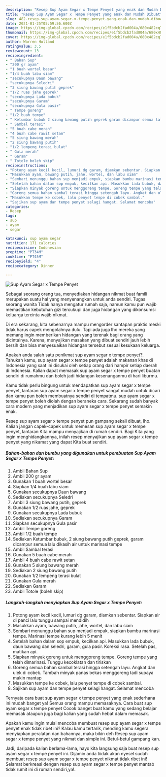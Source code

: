 ```yaml
---
description: "Resep Sup Ayam Segar x Tempe Penyet yang enak dan Mudah Dibuat"
title: "Resep Sup Ayam Segar x Tempe Penyet yang enak dan Mudah Dibuat"
slug: 482-resep-sup-ayam-segar-x-tempe-penyet-yang-enak-dan-mudah-dibuat
date: 2021-01-25T05:59:56.600Z
image: https://img-global.cpcdn.com/recipes/e1f5bdcb2fad004a/680x482cq70/sup-ayam-segar-x-tempe-penyet-foto-resep-utama.jpg
thumbnail: https://img-global.cpcdn.com/recipes/e1f5bdcb2fad004a/680x482cq70/sup-ayam-segar-x-tempe-penyet-foto-resep-utama.jpg
cover: https://img-global.cpcdn.com/recipes/e1f5bdcb2fad004a/680x482cq70/sup-ayam-segar-x-tempe-penyet-foto-resep-utama.jpg
author: Warren Holland
ratingvalue: 3.5
reviewcount: 13
recipeingredient:
- " Bahan Sup"
- "200 gr ayam"
- "1 buah wortel besar"
- "1/4 buah labu siam"
- "secukupnya Daun bawang"
- "secukupnya Seledri"
- "3 siung bawang putih geprek"
- "1/2 ruas jahe geprek"
- "secukupnya Lada bubuk"
- "secukupnya Garam"
- "secukupnya Gula pasir"
- " Tempe goreng"
- "1/2 buah tempe"
- " Ketumbar bubuk 2 siung bawang putih geprek garam dicampur semua lalu dikasih air untuk marinasi tempe"
- " Sambal terasi"
- "5 buah cabe merah"
- "4 buah cabe rawit setan"
- "5 siung bawang merah"
- "2 siung bawang putih"
- "1/2 lempeng terasi bulat"
- " Gula merah"
- " Garam"
- " Totole boleh skip"
recipeinstructions:
- "Potong ayam kecil kecil, lumuri dg garam, diamkan sebentar. Siapkan air di panci lalu tunggu sampai mendidih"
- "Masukkan ayam, bawang putih, jahe, wortel, dan labu siam"
- "Sembari menunggu bahan sup menjadi empuk, siapkan bumbu marinasi tempe. Marinasi tempe kurang lebih 5 menit"
- "Setelah bahan dalam sop empuk, kecilkan api. Masukkan lada bubuk, daun bawang dan seledri, garam, gula pasir. Koreksi rasa. Setelah pas, matikan api."
- "Siapkan minyak goreng untuk menggoreng tempe. Goreng tempe yang telah dimarinasi. Tunggu kecoklatan dan tiriskan"
- "Goreng semua bahan sambal terasi hingga setengah layu. Angkat dan ulek di cobek. Tambah minyak panas bekas menggoreng tadi supaya makin mantap"
- "Masukkan tempe ke cobek, lalu penyet tempe di cobek sambal."
- "Sajikan sup ayam dan tempe penyet selagi hangat. Selamat mencoba"
categories:
- Resep
tags:
- sup
- ayam
- segar

katakunci: sup ayam segar 
nutrition: 171 calories
recipecuisine: Indonesian
preptime: "PT34M"
cooktime: "PT45M"
recipeyield: "4"
recipecategory: Dinner

---
```



![Sup Ayam Segar x Tempe Penyet](https://img-global.cpcdn.com/recipes/e1f5bdcb2fad004a/680x482cq70/sup-ayam-segar-x-tempe-penyet-foto-resep-utama.jpg)

Sebagai seorang orang tua, menyediakan hidangan nikmat buat famili merupakan suatu hal yang menyenangkan untuk anda sendiri. Tugas seorang  wanita Tidak hanya mengatur rumah saja, namun kamu pun wajib memastikan kebutuhan gizi tercukupi dan juga hidangan yang dikonsumsi keluarga tercinta wajib nikmat.

Di era  sekarang, kita sebenarnya mampu mengorder santapan praktis meski tidak harus capek mengolahnya dulu. Tapi ada juga lho mereka yang memang ingin memberikan hidangan yang terenak bagi orang yang dicintainya. Karena, menyajikan masakan yang dibuat sendiri jauh lebih bersih dan bisa menyesuaikan hidangan tersebut sesuai kesukaan keluarga. 



Apakah anda salah satu penikmat sup ayam segar x tempe penyet?. Tahukah kamu, sup ayam segar x tempe penyet adalah makanan khas di Indonesia yang saat ini disukai oleh setiap orang dari hampir setiap daerah di Indonesia. Kalian dapat memasak sup ayam segar x tempe penyet buatan sendiri di rumahmu dan boleh jadi hidangan kesenanganmu di hari liburmu.

Kamu tidak perlu bingung untuk mendapatkan sup ayam segar x tempe penyet, lantaran sup ayam segar x tempe penyet sangat mudah untuk dicari dan kamu pun boleh membuatnya sendiri di tempatmu. sup ayam segar x tempe penyet boleh diolah dengan beraneka cara. Sekarang sudah banyak cara modern yang menjadikan sup ayam segar x tempe penyet semakin enak.

Resep sup ayam segar x tempe penyet pun gampang sekali dibuat, lho. Kalian jangan capek-capek untuk memesan sup ayam segar x tempe penyet, lantaran Kita mampu menyajikan di rumah sendiri. Bagi Kita yang ingin menghidangkannya, inilah resep menyajikan sup ayam segar x tempe penyet yang nikamat yang dapat Kita buat sendiri.

<!--inarticleads1-->

##### Bahan-bahan dan bumbu yang digunakan untuk pembuatan Sup Ayam Segar x Tempe Penyet:

1. Ambil  Bahan Sup
1. Ambil 200 gr ayam
1. Gunakan 1 buah wortel besar
1. Siapkan 1/4 buah labu siam
1. Gunakan secukupnya Daun bawang
1. Sediakan secukupnya Seledri
1. Ambil 3 siung bawang putih, geprek
1. Gunakan 1/2 ruas jahe, geprek
1. Gunakan secukupnya Lada bubuk
1. Sediakan secukupnya Garam
1. Siapkan secukupnya Gula pasir
1. Ambil  Tempe goreng
1. Ambil 1/2 buah tempe
1. Sediakan  Ketumbar bubuk, 2 siung bawang putih geprek, garam dicampur semua lalu dikasih air untuk marinasi tempe
1. Ambil  Sambal terasi
1. Gunakan 5 buah cabe merah
1. Ambil 4 buah cabe rawit setan
1. Gunakan 5 siung bawang merah
1. Sediakan 2 siung bawang putih
1. Gunakan 1/2 lempeng terasi bulat
1. Gunakan  Gula merah
1. Sediakan  Garam
1. Ambil  Totole (boleh skip)




<!--inarticleads2-->

##### Langkah-langkah menyiapkan Sup Ayam Segar x Tempe Penyet:

1. Potong ayam kecil kecil, lumuri dg garam, diamkan sebentar. Siapkan air di panci lalu tunggu sampai mendidih
1. Masukkan ayam, bawang putih, jahe, wortel, dan labu siam
1. Sembari menunggu bahan sup menjadi empuk, siapkan bumbu marinasi tempe. Marinasi tempe kurang lebih 5 menit
1. Setelah bahan dalam sop empuk, kecilkan api. Masukkan lada bubuk, daun bawang dan seledri, garam, gula pasir. Koreksi rasa. Setelah pas, matikan api.
1. Siapkan minyak goreng untuk menggoreng tempe. Goreng tempe yang telah dimarinasi. Tunggu kecoklatan dan tiriskan
1. Goreng semua bahan sambal terasi hingga setengah layu. Angkat dan ulek di cobek. Tambah minyak panas bekas menggoreng tadi supaya makin mantap
1. Masukkan tempe ke cobek, lalu penyet tempe di cobek sambal.
1. Sajikan sup ayam dan tempe penyet selagi hangat. Selamat mencoba




Ternyata cara buat sup ayam segar x tempe penyet yang enak sederhana ini mudah banget ya! Semua orang mampu memasaknya. Cara buat sup ayam segar x tempe penyet Cocok banget buat kamu yang sedang belajar memasak ataupun juga bagi kalian yang sudah hebat dalam memasak.

Apakah kamu ingin mulai mencoba membuat resep sup ayam segar x tempe penyet enak tidak ribet ini? Kalau kamu tertarik, mending kamu segera menyiapkan peralatan dan bahannya, maka bikin deh Resep sup ayam segar x tempe penyet yang nikmat dan simple ini. Betul-betul gampang kan. 

Jadi, daripada kalian berlama-lama, hayo kita langsung saja buat resep sup ayam segar x tempe penyet ini. Dijamin anda tiidak akan nyesel sudah membuat resep sup ayam segar x tempe penyet nikmat tidak ribet ini! Selamat berkreasi dengan resep sup ayam segar x tempe penyet mantab tidak rumit ini di rumah sendiri,ya!.

